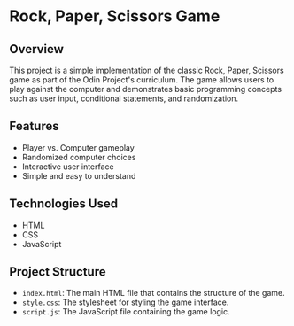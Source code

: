# Rock, Paper, Scissors Game

## Overview

This project is a simple implementation of the classic Rock, Paper, Scissors game as part of the Odin Project's curriculum. The game allows users to play against the computer and demonstrates basic programming concepts such as user input, conditional statements, and randomization.

## Features

- Player vs. Computer gameplay
- Randomized computer choices
- Interactive user interface
- Simple and easy to understand

## Technologies Used

- HTML
- CSS
- JavaScript

## Project Structure

- `index.html`: The main HTML file that contains the structure of the game.
- `style.css`: The stylesheet for styling the game interface.
- `script.js`: The JavaScript file containing the game logic.
